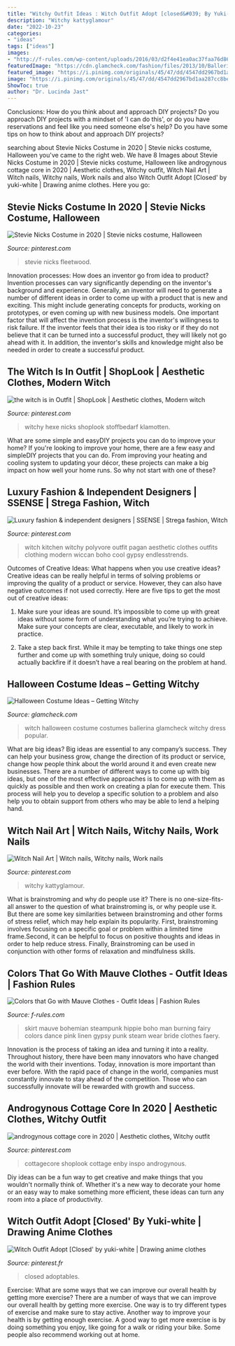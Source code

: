 ```yaml
---
title: "Witchy Outfit Ideas : Witch Outfit Adopt [closed&#039; By Yuki-white"
description: "Witchy kattyglamour"
date: "2022-10-23"
categories:
- "ideas"
tags: ["ideas"]
images:
- "http://f-rules.com/wp-content/uploads/2016/03/d2f4e41ea0ac37faa76d86a022482f42.jpg"
featuredImage: "https://cdn.glamcheck.com/fashion/files/2013/10/Ballerina-Witch-Costmes-for-Little-Girls.jpg"
featured_image: "https://i.pinimg.com/originals/45/47/dd/4547dd2967bd1aa287cc8be2c41cfd26.png"
image: "https://i.pinimg.com/originals/45/47/dd/4547dd2967bd1aa287cc8be2c41cfd26.png"
ShowToc: true
author: "Dr. Lucinda Jast"
---
```



Conclusions: How do you think about and approach DIY projects?
Do you approach DIY projects with a mindset of 'I can do this', or do you have reservations and feel like you need someone else's help? Do you have some tips on how to think about and approach DIY projects?

	

		
searching about Stevie Nicks Costume in 2020 | Stevie nicks costume, Halloween you've came to the right web. We have 8 Images about Stevie Nicks Costume in 2020 | Stevie nicks costume, Halloween like androgynous cottage core in 2020 | Aesthetic clothes, Witchy outfit, Witch Nail Art | Witch nails, Witchy nails, Work nails and also Witch Outfit Adopt [Closed&#039; by yuki-white | Drawing anime clothes. Here you go:
		
    
## Stevie Nicks Costume In 2020 | Stevie Nicks Costume, Halloween

<img loading=lazy src="https://i.pinimg.com/originals/ec/75/94/ec75940e72b3b94dab1b74a7769579fa.jpg" onerror="this.onerror=null;this.src='https://tse3.mm.bing.net/th?id=OIP.Uax7Kb4EKOJALFPVdXW-TAHaJ4&amp;pid=15.1';" alt="Stevie Nicks Costume in 2020 | Stevie nicks costume, Halloween">

_Source: pinterest.com_

>stevie nicks fleetwood. 

	

Innovation processes: How does an inventor go from idea to product?
Invention processes can vary significantly depending on the inventor's background and experience. Generally, an inventor will need to generate a number of different ideas in order to come up with a product that is new and exciting. This might include generating concepts for products, working on prototypes, or even coming up with new business models.
One important factor that will affect the invention process is the inventor's willingness to risk failure. If the inventor feels that their idea is too risky or if they do not believe that it can be turned into a successful product, they will likely not go ahead with it. In addition, the inventor's skills and knowledge might also be needed in order to create a successful product.

    
## The Witch Is In Outfit | ShopLook | Aesthetic Clothes, Modern Witch

<img loading=lazy src="https://i.pinimg.com/originals/45/47/dd/4547dd2967bd1aa287cc8be2c41cfd26.png" onerror="this.onerror=null;this.src='https://tse4.mm.bing.net/th?id=OIP.BLfgaCgZCC6Pk6BR4BD2xQAAAA&amp;pid=15.1';" alt="the witch is in Outfit | ShopLook | Aesthetic clothes, Modern witch">

_Source: pinterest.com_

>witchy hexe nicks shoplook stoffbedarf klamotten. 

	

What are some simple and easyDIY projects you can do to improve your home?
If you're looking to improve your home, there are a few easy and simpleDIY projects that you can do. From improving your heating and cooling system to updating your décor, these projects can make a big impact on how well your home runs. So why not start with one of these?

    
## Luxury Fashion &amp; Independent Designers | SSENSE | Strega Fashion, Witch

<img loading=lazy src="https://i.pinimg.com/736x/ea/d9/6e/ead96e5bcb80b444d8324d66d151a800--pagan-fashion-vintage-witch-fashion.jpg" onerror="this.onerror=null;this.src='https://tse2.mm.bing.net/th?id=OIP.82ODueM9tY3FWX78CusHDgHaHa&amp;pid=15.1';" alt="Luxury fashion &amp; independent designers | SSENSE | Strega fashion, Witch">

_Source: pinterest.com_

>witch kitchen witchy polyvore outfit pagan aesthetic clothes outfits clothing modern wiccan boho cool gypsy endlesstrends. 

	

Outcomes of Creative Ideas: What happens when you use creative ideas?
Creative ideas can be really helpful in terms of solving problems or improving the quality of a product or service. However, they can also have negative outcomes if not used correctly. Here are five tips to get the most out of creative ideas:
1. Make sure your ideas are sound. It’s impossible to come up with great ideas without some form of understanding what you’re trying to achieve. Make sure your concepts are clear, executable, and likely to work in practice.

2. Take a step back first. While it may be tempting to take things one step further and come up with something truly unique, doing so could actually backfire if it doesn’t have a real bearing on the problem at hand.

    
## Halloween Costume Ideas – Getting Witchy

<img loading=lazy src="https://cdn.glamcheck.com/fashion/files/2013/10/Ballerina-Witch-Costmes-for-Little-Girls.jpg" onerror="this.onerror=null;this.src='https://tse3.mm.bing.net/th?id=OIP.o394f6lb1BM_mTlS6Qfi6AHaN8&amp;pid=15.1';" alt="Halloween Costume Ideas – Getting Witchy">

_Source: glamcheck.com_

>witch halloween costume costumes ballerina glamcheck witchy dress popular. 

	

What are big ideas?
Big ideas are essential to any company’s success. They can help your business grow, change the direction of its product or service, change how people think about the world around it and even create new businesses. There are a number of different ways to come up with big ideas, but one of the most effective approaches is to come up with them as quickly as possible and then work on creating a plan for execute them. This process will help you to develop a specific solution to a problem and also help you to obtain support from others who may be able to lend a helping hand.

    
## Witch Nail Art | Witch Nails, Witchy Nails, Work Nails

<img loading=lazy src="https://i.pinimg.com/736x/05/2f/65/052f6508f63aa917163ed692dc5488a7.jpg" onerror="this.onerror=null;this.src='https://tse3.mm.bing.net/th?id=OIP.-L-k46nW2iwYQAo0u2vz0wHaHa&amp;pid=15.1';" alt="Witch Nail Art | Witch nails, Witchy nails, Work nails">

_Source: pinterest.com_

>witchy kattyglamour. 

	

What is brainstroming and why do people use it?
There is no one-size-fits-all answer to the question of what brainstroming is, or why people use it. But there are some key similarities between brainstroming and other forms of stress relief, which may help explain its popularity. First, brainstroming involves focusing on a specific goal or problem within a limited time frame.Second, it can be helpful to focus on positive thoughts and ideas in order to help reduce stress. Finally, Brainstroming can be used in conjunction with other forms of relaxation and mindfulness skills.

    
## Colors That Go With Mauve Clothes - Outfit Ideas | Fashion Rules

<img loading=lazy src="http://f-rules.com/wp-content/uploads/2016/03/d2f4e41ea0ac37faa76d86a022482f42.jpg" onerror="this.onerror=null;this.src='https://tse2.mm.bing.net/th?id=OIP.c-AJnXjgzJg3fhb4msEdAwHaLH&amp;pid=15.1';" alt="Colors that Go with Mauve Clothes - Outfit Ideas | Fashion Rules">

_Source: f-rules.com_

>skirt mauve bohemian steampunk hippie boho man burning fairy colors dance pink linen gypsy punk steam wear bride clothes faery. 

	

Innovation is the process of taking an idea and turning it into a reality. Throughout history, there have been many innovators who have changed the world with their inventions. Today, innovation is more important than ever before. With the rapid pace of change in the world, companies must constantly innovate to stay ahead of the competition. Those who can successfully innovate will be rewarded with growth and success.

    
## Androgynous Cottage Core In 2020 | Aesthetic Clothes, Witchy Outfit

<img loading=lazy src="https://i.pinimg.com/736x/21/59/b3/2159b3f024aa717161c2e0e76c1f1347.jpg" onerror="this.onerror=null;this.src='https://tse4.mm.bing.net/th?id=OIP.8z2GVUlbzlkRKDqt3JN-1QHaE2&amp;pid=15.1';" alt="androgynous cottage core in 2020 | Aesthetic clothes, Witchy outfit">

_Source: pinterest.com_

>cottagecore shoplook cottage enby inspo androgynous. 

	

Diy ideas can be a fun way to get creative and make things that you wouldn't normally think of. Whether it's a new way to decorate your home or an easy way to make something more efficient, these ideas can turn any room into a place of productivity.

    
## Witch Outfit Adopt [Closed&#039; By Yuki-white | Drawing Anime Clothes

<img loading=lazy src="https://i.pinimg.com/originals/ba/06/f1/ba06f105a6999c1ec5c0cacb759ba776.png" onerror="this.onerror=null;this.src='https://tse1.mm.bing.net/th?id=OIP.OqcRDhNUhg8zhJbkLcDDjQHaNK&amp;pid=15.1';" alt="Witch Outfit Adopt [Closed&#039; by yuki-white | Drawing anime clothes">

_Source: pinterest.fr_

>closed adoptables. 

	

Exercise: What are some ways that we can improve our overall health by getting more exercise?
There are a number of ways that we can improve our overall health by getting more exercise. One way is to try different types of exercise and make sure to stay active. Another way to improve your health is by getting enough exercise. A good way to get more exercise is by doing something you enjoy, like going for a walk or riding your bike. Some people also recommend working out at home.

